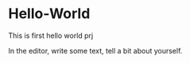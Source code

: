 # Hello-World
This is first hello world prj


In the editor, write some text, tell a bit about yourself.
